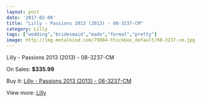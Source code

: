 ```yaml
---
layout: post
date: '2017-02-08'
title: "Lilly - Passions 2013 (2013) - 08-3237-CM"
category: Lilly
tags: ["wedding","bridesmaid","made","formal","pretty"]
image: http://img.metalkind.com/79884-thickbox_default/08-3237-cm.jpg
---
```

Lilly - Passions 2013 (2013) - 08-3237-CM

On Sales: **$335.99**
<a href="https://www.metalkind.com/en/lilly/6124-08-3237-cm.html"><amp-img layout="responsive" width="600" height="600" src="//img.metalkind.com/79884-thickbox_default/08-3237-cm.jpg" alt="Lilly - Passions 2013 (2013) - 08-3237-CM 0" /></a>
<a href="https://www.metalkind.com/en/lilly/6124-08-3237-cm.html"><amp-img layout="responsive" width="600" height="600" src="//img.metalkind.com/79885-thickbox_default/08-3237-cm.jpg" alt="Lilly - Passions 2013 (2013) - 08-3237-CM 1" /></a>
<a href="https://www.metalkind.com/en/lilly/6124-08-3237-cm.html"><amp-img layout="responsive" width="600" height="600" src="//img.metalkind.com/79886-thickbox_default/08-3237-cm.jpg" alt="Lilly - Passions 2013 (2013) - 08-3237-CM 2" /></a>
<a href="https://www.metalkind.com/en/lilly/6124-08-3237-cm.html"><amp-img layout="responsive" width="600" height="600" src="//img.metalkind.com/79887-thickbox_default/08-3237-cm.jpg" alt="Lilly - Passions 2013 (2013) - 08-3237-CM 3" /></a>
<a href="https://www.metalkind.com/en/lilly/6124-08-3237-cm.html"><amp-img layout="responsive" width="600" height="600" src="//img.metalkind.com/79888-thickbox_default/08-3237-cm.jpg" alt="Lilly - Passions 2013 (2013) - 08-3237-CM 4" /></a>

Buy it: [Lilly - Passions 2013 (2013) - 08-3237-CM](https://www.metalkind.com/en/lilly/6124-08-3237-cm.html "Lilly - Passions 2013 (2013) - 08-3237-CM")

View more: [Lilly](https://www.metalkind.com/en/76-lilly "Lilly")